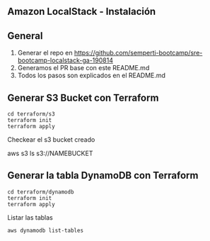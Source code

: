 ## Amazon LocalStack - Instalación

## General

1. Generar el repo en https://github.com/semperti-bootcamp/sre-bootcamp-localstack-ga-190814
2. Generamos el PR base con este README.md
3. Todos los pasos son explicados en el README.md

## Generar S3 Bucket con Terraform

```
cd terraform/s3
terraform init
terraform apply
```

Checkear el s3 bucket creado

aws s3 ls s3://NAMEBUCKET

## Generar la tabla DynamoDB con Terraform

```
cd terraform/dynamodb
terraform init
terraform apply
```

Listar las tablas
```
aws dynamodb list-tables
``` 
